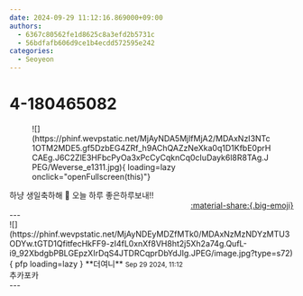 ```yaml
---
date: 2024-09-29 11:12:16.869000+09:00
authors:
  - 6367c80562fe1d8625c8a3efd2b5731c
  - 56bdfafb606d9ce1b4ecdd572595e242
categories:
  - Seoyeon
---
```


# 4-180465082

<div class="post-container" markdown="1">
<div class="content-container md-sidebar__scrollwrap" markdown="1">


<figure markdown="1">
![](https://phinf.wevpstatic.net/MjAyNDA5MjlfMjA2/MDAxNzI3NTc1OTM2MDE5.gf5DzbEG4ZRf_h9AChQAZzNeXka0q1D1KfbE0prHCAEg.J6C2ZlE3HFbcPyOa3xPcCyCqknCq0cIuDayk6l8R8TAg.JPEG/Weverse_e1311.jpg){ loading=lazy onclick="openFullscreen(this)"}
</figure>
하냥 생일축하해 🎉 오늘 하루 좋은하루보내!!

</div>
</div>

<div style="text-align: right;" markdown="1">
<a href="https://weverse.io/fromis9/fanpost/4-180465082" style="text-align: right;">:material-share:{.big-emoji}</a>
</div>
---

<div class="comments-container md-sidebar__scrollwrap" markdown="1">
<div class="comment" markdown="1">
<div class='id-container' markdown="1">
![](https://phinf.wevpstatic.net/MjAyNDEyMDZfMTk0/MDAxNzMzNDYzMTU3ODYw.tGTD1QfitfecHkFF9-zI4fL0xnXf8VH8ht2j5Xh2a74g.QufL-i9_92XbdgbPBLGEpzXIrDqS4JTDRCqprDbYdJIg.JPEG/image.jpg?type=s72){ pfp loading=lazy }
**<span class="artist">더여니</span>** <small>Sep 29 2024, 11:12</small><br>
</div>
<div class='comment-body' markdown="1">
추카포카
</div>
</div>
</div>
---

